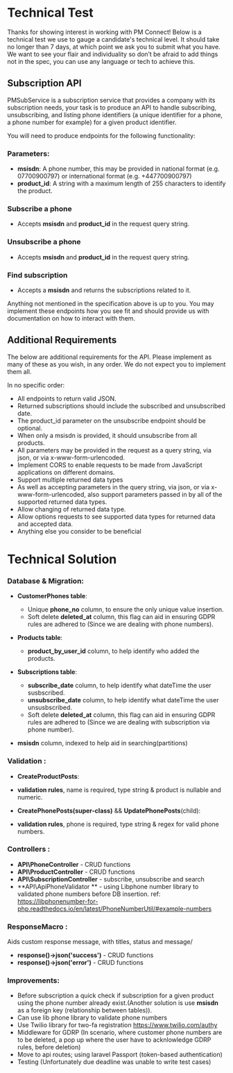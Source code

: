 Technical Test
==============

Thanks for showing interest in working with PM Connect! Below is a technical test we use to gauge a candidate's technical level. It should take no longer than 7 days, at which point we ask you to submit what you have. We want to see your flair and individuality so don’t be afraid to add things not in the spec, you can use any language or tech to achieve this.

## Subscription API

PMSubService is a subscription service that provides a company with its subscription needs, your task is to produce an API to handle subscribing, unsubscribing, and listing phone identifiers (a unique identifier for a phone, a phone number for example) for a given product identifier.

You will need to produce endpoints for the following functionality:

### Parameters:

- **msisdn**: A phone number, this may be provided in national format (e.g. 07700900797) or international format (e.g. +447700900797)
- **product_id**: A string with a maximum length of 255 characters to identify the product.


### Subscribe a phone
- Accepts **msisdn** and **product_id** in the request query string.

### Unsubscribe a phone
- Accepts **msisdn** and **product_id** in the request query string.

### Find subscription
- Accepts a **msisdn** and returns the subscriptions related to it.

Anything not mentioned in the specification above is up to you. You may implement these endpoints how you see fit and should provide us with documentation on how to interact with them.

## Additional Requirements

The below are additional requirements for the API. Please implement as many of these as you wish, in any order. We do not expect you to implement them all.

In no specific order:

- All endpoints to return valid JSON.
- Returned subscriptions should include the subscribed and unsubscribed date.
- The product_id parameter on the unsubscribe endpoint should be optional.
- When only a msisdn is provided, it should unsubscribe from all products.
- All parameters may be provided in the request as a query string, via json, or via x-www-form-urlencoded.
- Implement CORS to enable requests to be made from JavaScript applications on different domains.
- Support multiple returned data types
- As well as accepting parameters in the query string, via json, or via x-www-form-urlencoded, also support parameters passed in by all of the supported returned data types.
- Allow changing of returned data type.
- Allow options requests to see supported data types for returned data and accepted data.
- Anything else you consider to be beneficial




Technical Solution
==============

### Database & Migration:

- **CustomerPhones table**: 
     - Unique **phone_no** column, to ensure the only unique value insertion.
     - Soft delete **deleted_at** column, this flag can aid in ensuring GDPR rules are adhered to (Since we are dealing with phone numbers).


- **Products table**: 
     - **product_by_user_id** column, to help identify who added the products.

- **Subscriptions table**: 
     - **subscribe_date** column, to help identify what dateTime the user susbscribed.
     - **unsubscribe_date** column, to help identify what dateTime the user unsusbscribed.
   - Soft delete **deleted_at** column, this flag can aid in ensuring GDPR rules are adhered to (Since we are dealing with subscription via phone number).
- **msisdn** column, indexed to help aid in searching(partitions)

### Validation :
- **CreateProductPosts**:
 - **validation rules**, name is required, type string & product is nullable and numeric.

- **CreatePhonePosts(super-class)** && **UpdatePhonePosts**(child):
 - **validation rules**, phone is required, type string & regex for valid phone numbers.


### Controllers :
- **API\PhoneController** - CRUD functions
- **API\ProductController**  - CRUD functions
- **API\SubscriptionController** - subscribe, unsubscribe and search
- **API\ApiPhoneValidator ** - using Libphone number library to validated phone numbers before DB insertion. ref: https://libphonenumber-for-php.readthedocs.io/en/latest/PhoneNumberUtil/#example-numbers

### ResponseMacro :
Aids custom response message, with titles, status and message/
- **response()->json('success')** - CRUD functions
- **response()->json('error')**  - CRUD functions


### Improvements:
- Before subscription a quick check if subscription for a given product using the phone number already exist.(Another solution is use **msisdn** as a foreign key (relationship between tables)).
- Can use lib phone library to validate phone numbers
- Use Twilio library for two-fa registration https://www.twilio.com/authy
- Middleware for GDRP (In scenario, where customer phone numbers are to be deleted, a pop up where the user have to acknlowledge GDRP rules, before deletion)
- Move to api routes; using laravel Passport (token-based authentication)
- Testing (Unfortunately due deadline was unable to write test cases)

